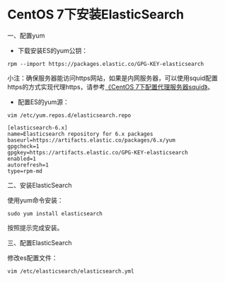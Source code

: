 # CentOS 7下安装ElasticSearch

一、配置yum

* 下载安装ES的yum公钥：

`rpm --import https://packages.elastic.co/GPG-KEY-elasticsearch`

小注：确保服务器能访问https网站，如果是内网服务器，可以使用squid配置https的方式实现代理https，请参考[《CentOS 7下配置代理服务器squid》](/centos7xia-pei-zhi-dai-li-fu-wu-qi-squid.md)。

* 配置ES的yum源：

`vim /etc/yum.repos.d/elasticsearch.repo`

```
[elasticsearch-6.x]
name=Elasticsearch repository for 6.x packages
baseurl=https://artifacts.elastic.co/packages/6.x/yum
gpgcheck=1
gpgkey=https://artifacts.elastic.co/GPG-KEY-elasticsearch
enabled=1
autorefresh=1
type=rpm-md
```

二、安装ElasticSearch

使用yum命令安装：

`sudo yum install elasticsearch`

按照提示完成安装。

三、配置ElasticSearch

修改es配置文件：

`vim /etc/elasticsearch/elasticsearch.yml`

